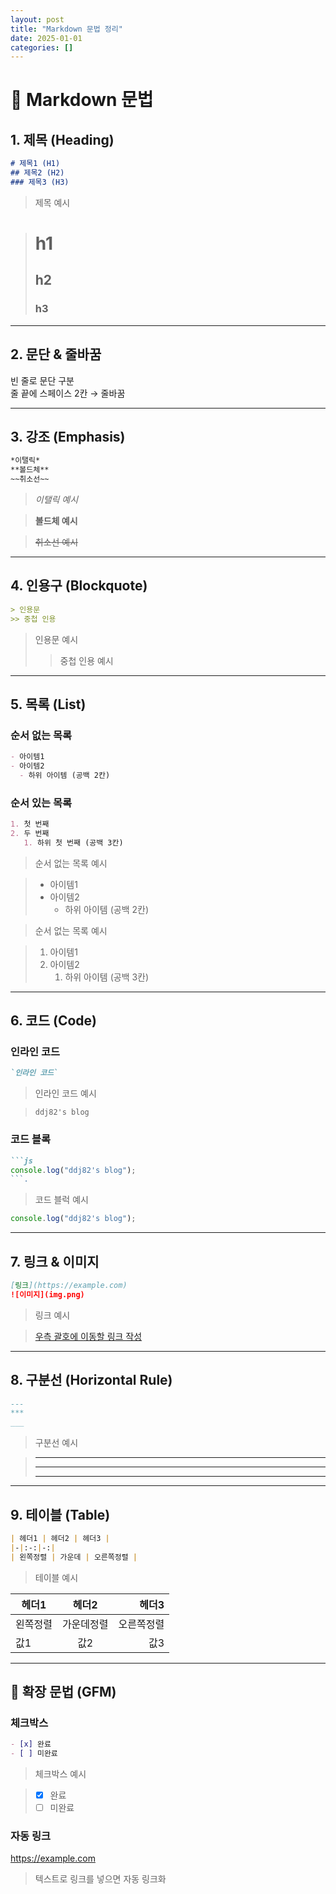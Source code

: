 ```yaml
---
layout: post
title: "Markdown 문법 정리"
date: 2025-01-01
categories: []
---
```


# 📑 Markdown 문법

## 1. 제목 (Heading)
```md
# 제목1 (H1)
## 제목2 (H2)
### 제목3 (H3)
```
> 제목 예시

> # h1
> ## h2
> ### h3

---

## 2. 문단 & 줄바꿈
빈 줄로 문단 구분  
줄 끝에 스페이스 2칸 → 줄바꿈

---

## 3. 강조 (Emphasis)
```md
*이탤릭*  
**볼드체**  
~~취소선~~
```
> *이탤릭 예시*

> **볼드체 예시**

> ~~취소선 예시~~

---

## 4. 인용구 (Blockquote)
```md
> 인용문
>> 중첩 인용
```
> 인용문 예시
>> 중첩 인용 예시

---

## 5. 목록 (List)
### 순서 없는 목록
```md
- 아이템1
- 아이템2
  - 하위 아이템 (공백 2칸)
```
### 순서 있는 목록
```md
1. 첫 번째
2. 두 번째
   1. 하위 첫 번째 (공백 3칸)
```
> 순서 없는 목록 예시

> - 아이템1
> - 아이템2
>   - 하위 아이템 (공백 2칸)

> 순서 없는 목록 예시
 
> 1. 아이템1
> 2. 아이템2
>    1. 하위 아이템 (공백 3칸)

---

## 6. 코드 (Code)
### 인라인 코드
```md
`인라인 코드`
```
> 인라인 코드 예시

> `ddj82's blog`

### 코드 블록
```md
```js
console.log("ddj82's blog");
```.
```
> 코드 블럭 예시

```js
console.log("ddj82's blog");
```

---

## 7. 링크 & 이미지
```md
[링크](https://example.com)
![이미지](img.png)
```
> 링크 예시

> [우측 괄호에 이동할 링크 작성](https://example.com)

---

## 8. 구분선 (Horizontal Rule)
```md
---
***
___
```
> 구분선 예시

> ---  
> ***  
> ___

---

## 9. 테이블 (Table)
```md
| 헤더1 | 헤더2 | 헤더3 |
|-|:-:|-:|
| 왼쪽정렬 | 가운데 | 오른쪽정렬 |
```
> 테이블 예시

| 헤더1 | 헤더2 | 헤더3 |
|-------|:------:|------:|
| 왼쪽정렬 | 가운데정렬 | 오른쪽정렬 |
| 값1    | 값2       | 값3        |

---

## 🔧 확장 문법 (GFM)
### 체크박스
```md
- [x] 완료
- [ ] 미완료
```
> 체크박스 예시

> - [x] 완료
> - [ ] 미완료

### 자동 링크
https://example.com
> 텍스트로 링크를 넣으면 자동 링크화

